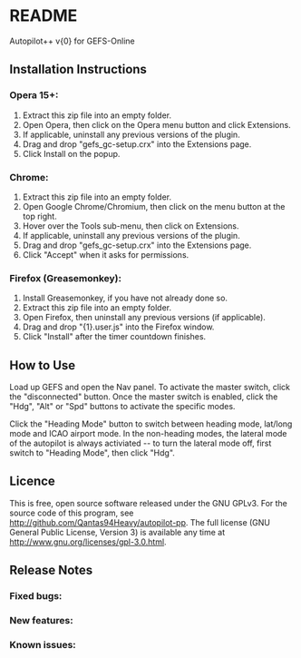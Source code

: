 README
======

Autopilot++ v{0} for GEFS-Online

Installation Instructions
-------------------------

### Opera 15+:

1. Extract this zip file into an empty folder.
2. Open Opera, then click on the Opera menu button and click Extensions.
3. If applicable, uninstall any previous versions of the plugin.
4. Drag and drop "gefs_gc-setup.crx" into the Extensions page.
5. Click Install on the popup.

### Chrome:

1. Extract this zip file into an empty folder.
2. Open Google Chrome/Chromium, then click on the menu button at the top right.
3. Hover over the Tools sub-menu, then click on Extensions.
4. If applicable, uninstall any previous versions of the plugin.
5. Drag and drop "gefs_gc-setup.crx" into the Extensions page.
6. Click "Accept" when it asks for permissions.

### Firefox (Greasemonkey):

1. Install Greasemonkey, if you have not already done so.
2. Extract this zip file into an empty folder.
3. Open Firefox, then uninstall any previous versions (if applicable).
4. Drag and drop "{1}.user.js" into the Firefox window.
5. Click "Install" after the timer countdown finishes.

How to Use
----------

Load up GEFS and open the Nav panel. To activate the master switch, click the
"disconnected" button. Once the master switch is enabled, click the "Hdg",
"Alt" or "Spd" buttons to activate the specific modes.

Click the "Heading Mode" button to switch between heading mode, lat/long mode
and ICAO airport mode. In the non-heading modes, the lateral mode of the
autopilot is always activiated -- to turn the lateral mode off, first switch
to "Heading Mode", then click "Hdg".

Licence
-------

This is free, open source software released under the GNU GPLv3. For the source
code of this program, see <http://github.com/Qantas94Heavy/autopilot-pp>. The
full license (GNU General Public License, Version 3) is available any time at
<http://www.gnu.org/licenses/gpl-3.0.html>.

Release Notes
-------------

### Fixed bugs:

### New features:

### Known issues:
